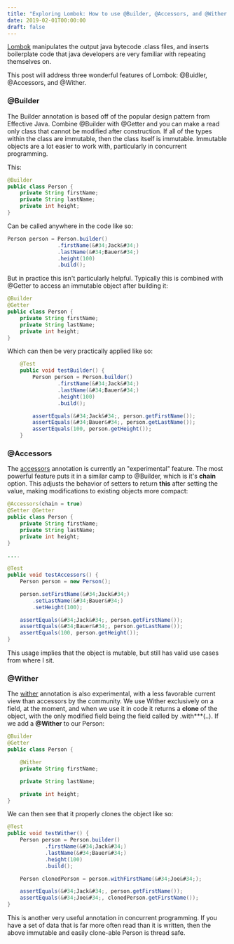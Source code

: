 ```yaml
---
title: "Exploring Lombok: How to use @Builder, @Accessors, and @Wither for POJO Classes"
date: 2019-02-01T00:00:00
draft: false
---
```


[Lombok](https://projectlombok.org/) manipulates the output java bytecode .class files, and inserts boilerplate code that java developers are very familiar with repeating themselves on.

This post will address three wonderful features of Lombok: @Buidler, @Accessors, and @Wither.

### @Builder

The Builder annotation is based off of the popular design pattern from Effective Java. Combine @Builder with @Getter and you can make a read only class that cannot be modified after construction. If all of the types within the class are immutable, then the class itself is immutable. Immutable objects are a lot easier to work with, particularly in concurrent programming.

This:

``` java
@Builder
public class Person {
    private String firstName;
    private String lastName;
    private int height;
}
```

Can be called anywhere in the code like so:

``` java
Person person = Person.builder()
                .firstName(&#34;Jack&#34;)
                .lastName(&#34;Bauer&#34;)
                .height(100)
                .build();

```

But in practice this isn&#39;t particularly helpful. Typically this is combined with @Getter to access an immutable object after building it:

``` java
@Builder
@Getter
public class Person {
    private String firstName;
    private String lastName;
    private int height;
}
```

Which can then be very practically applied like so:

``` java
    @Test
    public void testBuilder() {
        Person person = Person.builder()
                .firstName(&#34;Jack&#34;)
                .lastName(&#34;Bauer&#34;)
                .height(100)
                .build();

        assertEquals(&#34;Jack&#34;, person.getFirstName());
        assertEquals(&#34;Bauer&#34;, person.getLastName());
        assertEquals(100, person.getHeight());
    }
```

### @Accessors

The [accessors](https://projectlombok.org/features/experimental/Accessors) annotation is currently an &#34;experimental&#34; feature. The most powerful feature puts it in a similar camp to @Builder, which is it&#39;s **chain** option. This adjusts the behavior of setters to return **this** after setting the value, making modifications to existing objects more compact:

``` java
@Accessors(chain = true)
@Setter @Getter
public class Person {
    private String firstName;
    private String lastName;
    private int height;
}

....

@Test
public void testAccessors() {
    Person person = new Person();

    person.setFirstName(&#34;Jack&#34;)
        .setLastName(&#34;Bauer&#34;)
        .setHeight(100);

    assertEquals(&#34;Jack&#34;, person.getFirstName());
    assertEquals(&#34;Bauer&#34;, person.getLastName());
    assertEquals(100, person.getHeight());
}

```

This usage implies that the object is mutable, but still has valid use cases from where I sit.

### @Wither

The [wither](https://projectlombok.org/features/experimental/Wither) annotation is also experimental, with a less favorable current view than accessors by the community. We use Wither exclusively on a field, at the moment, and when we use it in code it returns a **clone** of the object, with the only modified field being the field called by .with\*\*\*(..). If we add a **@Wither** to our Person:

``` java
@Builder
@Getter
public class Person {

    @Wither
    private String firstName;

    private String lastName;

    private int height;
}

```

We can then see that it properly clones the object like so:

``` java
@Test
public void testWither() {
    Person person = Person.builder()
            .firstName(&#34;Jack&#34;)
            .lastName(&#34;Bauer&#34;)
            .height(100)
            .build();

    Person clonedPerson = person.withFirstName(&#34;Joe&#34;);

    assertEquals(&#34;Jack&#34;, person.getFirstName());
    assertEquals(&#34;Joe&#34;, clonedPerson.getFirstName());
}

```

This is another very useful annotation in concurrent programming. If you have a set of data that is far more often read than it is written, then the above immutable and easily clone-able Person is thread safe.


